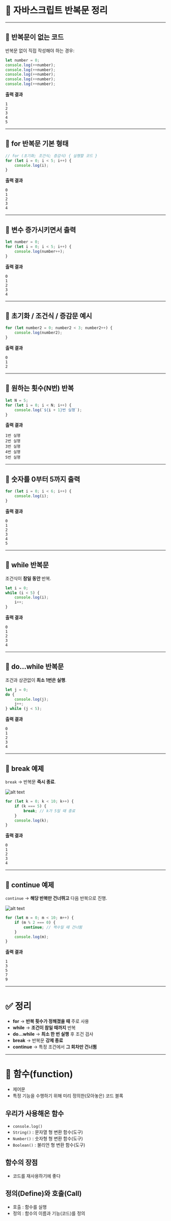 # 📘 자바스크립트 반복문 정리

---

## 🔹 반복문이 없는 코드

반복문 없이 직접 작성해야 하는 경우:

```jsx
let number = 0;
console.log(++number);
console.log(++number);
console.log(++number);
console.log(++number);
console.log(++number);
```

**출력 결과**

```
1
2
3
4
5
```

---

## 🔹 for 반복문 기본 형태

```jsx
// for (초기화; 조건식; 증감식) { 실행할 코드 }
for (let i = 0; i < 5; i++) {
	console.log(i);
}
```

**출력 결과**

```
0
1
2
3
4
```

---

## 🔹 변수 증가시키면서 출력

```jsx
let number = 0;
for (let i = 0; i < 5; i++) {
	console.log(number++);
}
```

**출력 결과**

```
0
1
2
3
4
```

---

## 🔹 초기화 / 조건식 / 증감문 예시

```jsx
for (let number2 = 0; number2 < 3; number2++) {
	console.log(number2);
}
```

**출력 결과**

```
0
1
2
```

---

## 🔹 원하는 횟수(N번) 반복

```jsx
let N = 5;
for (let i = 0; i < N; i++) {
	console.log(`${i + 1}번 실행`);
}
```

**출력 결과**

```
1번 실행
2번 실행
3번 실행
4번 실행
5번 실행
```

---

## 🔹 숫자를 0부터 5까지 출력

```jsx
for (let i = 0; i < 6; i++) {
	console.log(i);
}
```

**출력 결과**

```
0
1
2
3
4
5
```

---

## 🔹 while 반복문

조건식이 **참일 동안** 반복.

```jsx
let i = 0;
while (i < 5) {
	console.log(i);
	i++;
}
```

**출력 결과**

```
0
1
2
3
4
```

---

## 🔹 do...while 반복문

조건과 상관없이 **최소 1번은 실행**.

```jsx
let j = 0;
do {
	console.log(j);
	j++;
} while (j < 5);
```

**출력 결과**

```
0
1
2
3
4
```

---

## 🔹 break 예제

`break` → 반복문 **즉시 종료**.

![alt text](image.png)

```jsx
for (let k = 0; k < 10; k++) {
	if (k === 5) {
		break; // k가 5일 때 종료
	}
	console.log(k);
}
```

**출력 결과**

```
0
1
2
3
4
```

---

## 🔹 continue 예제

`continue` → **해당 반복만 건너뛰고** 다음 반복으로 진행.

![alt text](image-1.png)

```jsx
for (let m = 0; m < 10; m++) {
	if (m % 2 === 0) {
		continue; // 짝수일 때 건너뜀
	}
	console.log(m);
}
```

**출력 결과**

```
1
3
5
7
9
```

---

# ✅ 정리

- **for** → **반복 횟수가 정해졌을 때** 주로 사용
- **while** → **조건이 참일 때까지** 반복
- **do...while** → **최소 한 번 실행** 후 조건 검사
- **break** → 반복문 **강제 종료**
- **continue** → 특정 조건에서 **그 회차만 건너뜀**

---

# 📘 함수(function)

- 제어문
- 특정 기능을 수행하기 위해 미리 정의한(모아놓은) 코드 블록

## 우리가 사용해온 함수

- `console.log()`
- `String()` : 문자열 형 변환 함수(도구)
- `Number()` : 숫자형 형 변환 함수(도구)
- `Boolean()` : 불리언 형 변환 함수(도구)

## 함수의 장점

- 코드를 재사용하기에 좋다

## 정의(Define)와 호출(Call)

- 호출 : 함수를 실행
- 정의 : 함수의 이름과 기능(코드)를 정의
